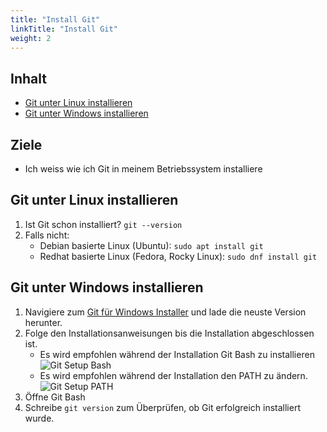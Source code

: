 ```yaml
---
title: "Install Git"
linkTitle: "Install Git"
weight: 2
---
```


## Inhalt

* [Git unter Linux installieren](#git-unter-linux-installieren)
* [Git unter Windows installieren](#git-unter-windows-installieren)

## Ziele
- Ich weiss wie ich Git in meinem Betriebssystem installiere

## Git unter Linux installieren

1. Ist Git schon installiert? `git --version`
2. Falls nicht:
    * Debian basierte Linux (Ubuntu): `sudo apt install git`
    * Redhat basierte Linux (Fedora, Rocky Linux): `sudo dnf install git`

## Git unter Windows installieren

1.  Navigiere zum [Git für Windows Installer](https://git-scm.com/download/win) und lade die neuste Version herunter.
2.  Folge den Installationsanweisungen bis die Installation abgeschlossen ist. 
    - Es wird empfohlen während der Installation Git Bash zu installieren
    ![Git Setup Bash](../git-install/git-setup-bash.png "Git Setup Bash")
    - Es wird empfohlen während der Installation den PATH zu ändern.
    ![Git Setup PATH](../git-install/git-setup-path.png "Git Setup PATH")
3.  Öffne Git Bash
4.  Schreibe `git version` zum Überprüfen, ob Git erfolgreich installiert wurde.

